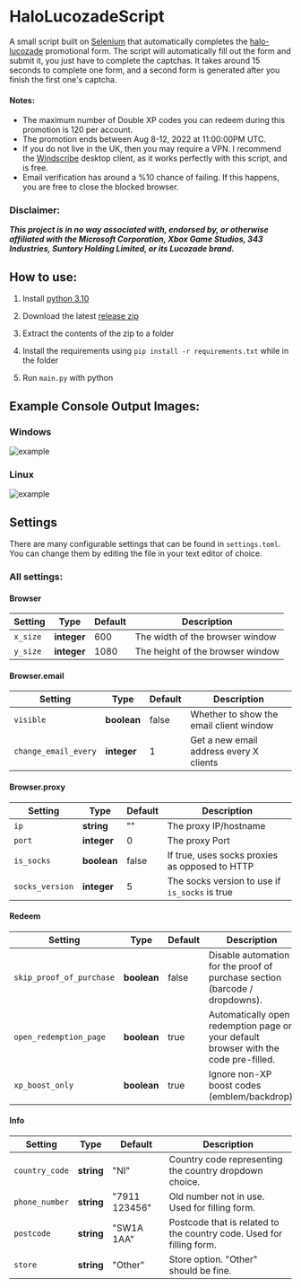 HaloLucozadeScript
===============

A small script built on [Selenium](https://www.selenium.dev/selenium/docs/api/py/) that automatically completes the [halo-lucozade](https://halo.lucozade.com) promotional form.
The script will automatically fill out the form and submit it, you just have to complete the captchas.
It takes around 15 seconds to complete one form, and a second form is generated after you finish the first one's captcha.

#### Notes:
+ The maximum number of Double XP codes you can redeem during this promotion is 120 per account.
+ The promotion ends between Aug 8-12, 2022 at 11:00:00PM UTC.
+ If you do not live in the UK, then you may require a VPN. I recommend the [Windscribe](https://windscribe.net/) desktop client, as it works perfectly with this script, and is free.
+ Email verification has around a %10 chance of failing. If this happens, you are free to close the blocked browser.

### Disclaimer:
_**This project is in no way associated with, endorsed by, or otherwise affiliated with the
Microsoft Corporation, Xbox Game Studios, 343 Industries, Suntory Holding Limited, or its Lucozade brand.**_

How to use:
---------------

1. Install [python 3.10](https://www.python.org/downloads/)

2. Download the latest [release zip](https://github.com/Cubicpath/HaloLucozadeScript/releases/latest)

3. Extract the contents of the zip to a folder

4. Install the requirements using `pip install -r requirements.txt` while in the folder

5. Run `main.py` with python

Example Console Output Images:
---------------
### Windows
![example](https://i.imgur.com/AEe3ayv.png)

### Linux
![example](https://i.imgur.com/QIoSexq.png)

Settings
---------------

There are many configurable settings that can be found in `settings.toml`.
You can change them by editing the file in your text editor of choice.

### All settings:

#### Browser
| Setting                  | Type        | Default       | Description                                                                          |
|--------------------------|-------------|---------------|--------------------------------------------------------------------------------------|
| `x_size`                 | **integer** | 600           | The width of the browser window                                                      |
| `y_size`                 | **integer** | 1080          | The height of the browser window                                                     |

#### Browser.email
| Setting                  | Type        | Default | Description                             |
|--------------------------|-------------|---------|-----------------------------------------|
| `visible`                | **boolean** | false   | Whether to show the email client window |
| `change_email_every`     | **integer** | 1       | Get a new email address every X clients |

#### Browser.proxy
| Setting         | Type        | Default | Description                                    |
|-----------------|-------------|---------|------------------------------------------------|
| `ip`            | **string**  | ""      | The proxy IP/hostname                          |
| `port`          | **integer** | 0       | The proxy Port                                 |
| `is_socks`      | **boolean** | false   | If true, uses socks proxies as opposed to HTTP |
| `socks_version` | **integer** | 5       | The socks version to use if `is_socks` is true |

#### Redeem
| Setting                  | Type        | Default       | Description                                                                          |
|--------------------------|-------------|---------------|--------------------------------------------------------------------------------------|
| `skip_proof_of_purchase` | **boolean** | false         | Disable automation for the proof of purchase section (barcode / dropdowns).          |
| `open_redemption_page`   | **boolean** | true          | Automatically open redemption page on your default browser with the code pre-filled. |
| `xp_boost_only`          | **boolean** | true          | Ignore non-XP boost codes (emblem/backdrop).                                         |

#### Info
| Setting                  | Type        | Default       | Description                                                                          |
|--------------------------|-------------|---------------|--------------------------------------------------------------------------------------|
| `country_code`           | **string**  | "NI"          | Country code representing the country dropdown choice.                               |
| `phone_number`           | **string**  | "7911 123456" | Old number not in use. Used for filling form.                                        |
| `postcode`               | **string**  | "SW1A 1AA"    | Postcode that is related to the country code. Used for filling form.                 |
| `store`                  | **string**  | "Other"       | Store option. "Other" should be fine.                                                |
